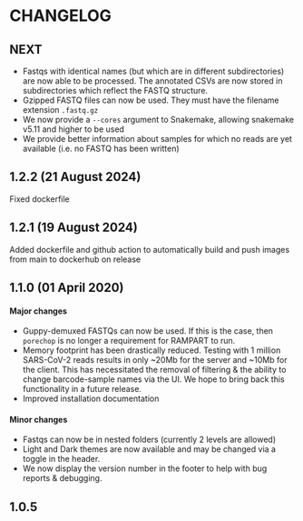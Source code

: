 # CHANGELOG

## __NEXT__

* Fastqs with identical names (but which are in different subdirectories) are now able to be processed.
The annotated CSVs are now stored in subdirectories which reflect the FASTQ structure.
* Gzipped FASTQ files can now be used. They must have the filename extension `.fastq.gz`
* We now provide a `--cores` argument to Snakemake, allowing snakemake v5.11 and higher to be used
* We provide better information about samples for which no reads are yet available (i.e. no FASTQ has been written)

## 1.2.2 (21 August 2024)

Fixed dockerfile

## 1.2.1 (19 August 2024)

Added dockerfile and github action to automatically build and push images from main to dockerhub on release

## 1.1.0 (01 April 2020)

#### Major changes
* Guppy-demuxed FASTQs can now be used. If this is the case, then `porechop` is no longer a
requirement for RAMPART to run.
* Memory footprint has been drastically reduced. Testing with 1 million SARS-CoV-2 reads results
in only ~20Mb for the server and ~10Mb for the client. This has necessitated the removal of filtering
& the ability to change barcode-sample names via the UI. We hope to bring back this functionality
in a future release.
* Improved installation documentation


#### Minor changes
* Fastqs can now be in nested folders (currently 2 levels are allowed)
* Light and Dark themes are now available and may be changed via a toggle in the header.
* We now display the version number in the footer to help with bug reports & debugging.

## 1.0.5

